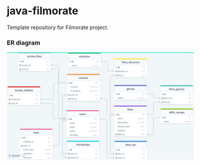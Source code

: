 # java-filmorate
Template repository for Filmorate project.

### ER diagram
![ER диаграмма для Filmorate](images/ER_Filmorate.png) 